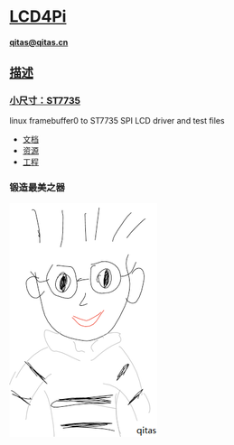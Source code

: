﻿# [LCD4Pi](https://github.com/qitas/LCD4Pi) 

#### qitas@qitas.cn

## [描述](https://github.com/qitas/LCD4Pi/wiki) 

### [小尺寸：ST7735](ST7735/) 

linux framebuffer0 to ST7735 SPI LCD driver and test files

- [文档](ST7735/docs) 
- [资源](ST7735/src) 
- [工程](ST7735/project) 

### 锻造最美之器

[![sites](qitas/qitas.png)](http://www.qitas.cn)
